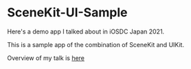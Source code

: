 # SceneKit-UI-Sample

Here's a demo app I talked about in iOSDC Japan 2021.

This is a sample app of the combination of SceneKit and UIKit.

Overview of my talk is [here](https://fortee.jp/iosdc-japan-2021/proposal/f267c8a5-20e7-4081-93d2-1dbc82136cbe)




